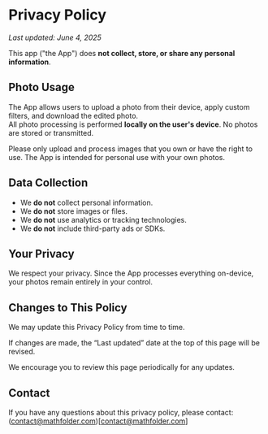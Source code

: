 # Privacy Policy

_Last updated: June 4, 2025_

This app ("the App") does **not collect, store, or share any personal information**.

## Photo Usage

The App allows users to upload a photo from their device, apply custom filters, and download the edited photo.  
All photo processing is performed **locally on the user's device**. No photos are stored or transmitted.

Please only upload and process images that you own or have the right to use. The App is intended for personal use with your own photos.

## Data Collection

- We **do not** collect personal information.  
- We **do not** store images or files.  
- We **do not** use analytics or tracking technologies.  
- We **do not** include third-party ads or SDKs.

## Your Privacy

We respect your privacy. Since the App processes everything on-device, your photos remain entirely in your control.

## Changes to This Policy

We may update this Privacy Policy from time to time. 

If changes are made, the “Last updated” date at the top of this page will be revised.

We encourage you to review this page periodically for any updates.

## Contact

If you have any questions about this privacy policy, please contact: (contact@mathfolder.com)[contact@mathfolder.com]
